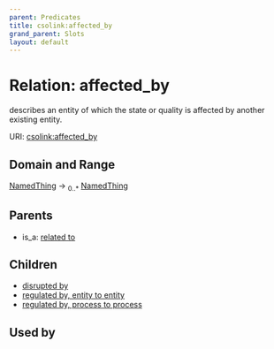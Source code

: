 ```yaml
---
parent: Predicates
title: csolink:affected_by
grand_parent: Slots
layout: default
---
```


# Relation: affected_by


describes an entity of which the state or quality is affected by another existing entity.

URI: [csolink:affected_by](https://w3id.org/csolink/vocab/affected_by)

## Domain and Range

[NamedThing](NamedThing.md) ->  <sub>0..*</sub> [NamedThing](NamedThing.md)

## Parents

 *  is_a: [related to](related_to.md)

## Children

 *  [disrupted by](disrupted_by.md)
 *  [regulated by, entity to entity](regulated_by_entity_to_entity.md)
 *  [regulated by, process to process](regulated_by_process_to_process.md)

## Used by

